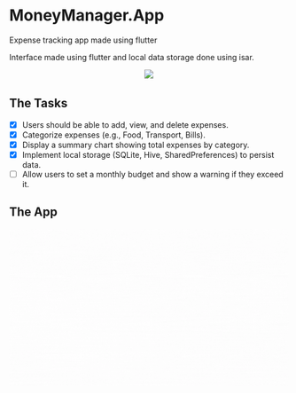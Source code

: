 # MoneyManager.App
Expense tracking app made using flutter

Interface made using flutter and local data storage done using isar.

<p align="center">
  <a href="https://skillicons.dev">
    <img src="https://skillicons.dev/icons?i=flutter,dart" />
  </a>
</p>

## The Tasks
- [x] Users should be able to add, view, and delete expenses.
- [x] Categorize expenses (e.g., Food, Transport, Bills).
- [x] Display a summary chart showing total expenses by category.
- [x] Implement local storage (SQLite, Hive, SharedPreferences) to persist data.
- [ ] Allow users to set a monthly budget and show a warning if they exceed it.

## The App
<img alt="Video Preview" src ="/moneymanagerapp.gif">
